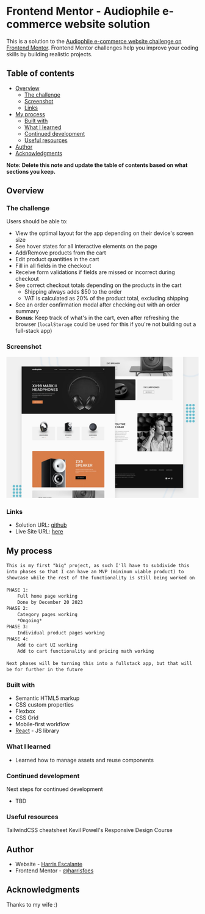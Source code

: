 # Frontend Mentor - Audiophile e-commerce website solution

This is a solution to the [Audiophile e-commerce website challenge on Frontend Mentor](https://www.frontendmentor.io/challenges/audiophile-ecommerce-website-C8cuSd_wx). Frontend Mentor challenges help you improve your coding skills by building realistic projects.

## Table of contents

- [Overview](#overview)
  - [The challenge](#the-challenge)
  - [Screenshot](#screenshot)
  - [Links](#links)
- [My process](#my-process)
  - [Built with](#built-with)
  - [What I learned](#what-i-learned)
  - [Continued development](#continued-development)
  - [Useful resources](#useful-resources)
- [Author](#author)
- [Acknowledgments](#acknowledgments)

**Note: Delete this note and update the table of contents based on what sections you keep.**

## Overview

### The challenge

Users should be able to:

- View the optimal layout for the app depending on their device's screen size
- See hover states for all interactive elements on the page
- Add/Remove products from the cart
- Edit product quantities in the cart
- Fill in all fields in the checkout
- Receive form validations if fields are missed or incorrect during checkout
- See correct checkout totals depending on the products in the cart
  - Shipping always adds $50 to the order
  - VAT is calculated as 20% of the product total, excluding shipping
- See an order confirmation modal after checking out with an order summary
- **Bonus**: Keep track of what's in the cart, even after refreshing the browser (`localStorage` could be used for this if you're not building out a full-stack app)

### Screenshot

![](./public/preview.jpg)

### Links

- Solution URL: [github](https://github.com/harrisfoes/audio-ecomm)
- Live Site URL: [here](https://harrisfoes.github.io/audio-ecomm/)

## My process

    This is my first "big" project, as such I'll have to subdivide this into phases so that I can have an MVP (minimum viable product) to showcase while the rest of the functionality is still being worked on

    PHASE 1:
        Full home page working
        Done by December 20 2023
    PHASE 2:
        Category pages working
        *Ongoing*
    PHASE 3:
        Individual product pages working
    PHASE 4:
        Add to cart UI working
        Add to cart functionality and pricing math working

    Next phases will be turning this into a fullstack app, but that will be for further in the future

### Built with

- Semantic HTML5 markup
- CSS custom properties
- Flexbox
- CSS Grid
- Mobile-first workflow
- [React](https://reactjs.org/) - JS library

### What I learned

- Learned how to manage assets and reuse components

### Continued development

Next steps for continued development

- TBD

### Useful resources

TailwindCSS cheatsheet
Kevil Powell's Responsive Design Course

## Author

- Website - [Harris Escalante](https://harrisfoes.github.io/portfolio-page/)
- Frontend Mentor - [@harrisfoes](https://www.frontendmentor.io/profile/harrisfoes)

## Acknowledgments

Thanks to my wife :)
